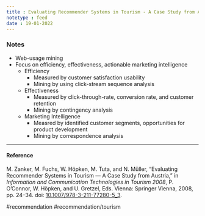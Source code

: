 ```yaml
---
title : Evaluating Recommender Systems in Tourism - A Case Study from Austria
notetype : feed
date : 19-01-2022
---
```



### Notes
- Web-usage mining
- Focus on efficiency, effectiveness, actionable marketing intelligence
	- Efficiency
		- Measured by customer satisfaction usability
		- Mining by using click-stream sequence analysis
	- Effectiveness
		- Measured by click-through-rate, conversion rate, and customer retention
		- Mining by contingency analysis
	- Marketing Intelligence
		- Measred by identified customer segments, opportunities for product development
		- Mining by correspondence analysis


---

#### Reference

M. Zanker, M. Fuchs, W. Höpken, M. Tuta, and N. Müller, “Evaluating Recommender Systems in Tourism — A Case Study from Austria,” in _Information and Communication Technologies in Tourism 2008_, P. O’Connor, W. Höpken, and U. Gretzel, Eds. Vienna: Springer Vienna, 2008, pp. 24–34. doi: [10.1007/978-3-211-77280-5_3](https://doi.org/10.1007/978-3-211-77280-5_3).


#recommendation #recommendation/tourism